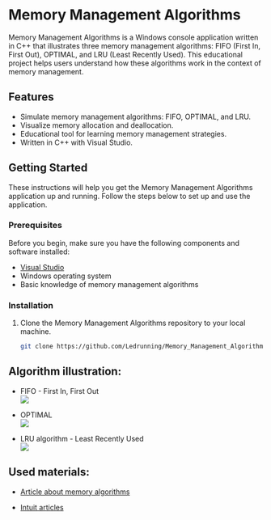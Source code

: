 # Memory Management Algorithms

Memory Management Algorithms is a Windows console application written in C++ that illustrates three memory management algorithms: FIFO (First In, First Out), OPTIMAL, and LRU (Least Recently Used). This educational project helps users understand how these algorithms work in the context of memory management.

## Features

- Simulate memory management algorithms: FIFO, OPTIMAL, and LRU.
- Visualize memory allocation and deallocation.
- Educational tool for learning memory management strategies.
- Written in C++ with Visual Studio.

## Getting Started

These instructions will help you get the Memory Management Algorithms application up and running. Follow the steps below to set up and use the application.

### Prerequisites

Before you begin, make sure you have the following components and software installed:

- [Visual Studio](https://visualstudio.microsoft.com/)
- Windows operating system
- Basic knowledge of memory management algorithms

### Installation

1. Clone the Memory Management Algorithms repository to your local machine.
   ```bash
   git clone https://github.com/Ledrunning/Memory_Management_Algorithms.git

## Algorithm illustration:

<ul>
  <li>FIFO - First In, First Out </li>
  <img src="https://habrastorage.org/files/ba6/fca/669/ba6fca669ee846a59121e817344331fe.jpg"/>
</ul>
<ul>
  <li>OPTIMAL</li>
   <img src="https://habrastorage.org/files/7aa/2f6/d86/7aa2f6d869f94c7b9802d3e4e90bb17e.jpg"/>
</ul>
<ul>
  <li>LRU  algorithm - Least Recently Used</li>
  <img src="https://habrastorage.org/files/262/e8f/f9a/262e8ff9a95641c39972d4229e6f2789.jpg"/>
</ul>

## Used materials:

<ul>
  <li><a href="http://konstantinos777.narod.ru/21_30.htm">Article about memory algorithms</a></li>
</ul>
<ul>
  <li><a href="http://www.intuit.ru/studies/courses/2192/31/lecture/986?page=2">Intuit articles</a></li>
</ul>
